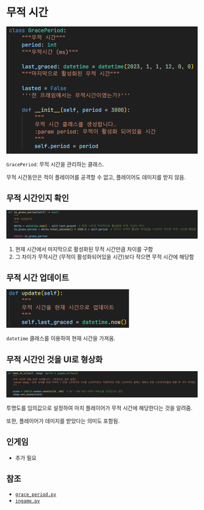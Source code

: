 # 무적 시간
![1](../images/grace_period_1.png)

`GracePeriod`: 무적 시간을 관리하는 클래스.

무적 시간동안은 적이 플레이어를 공격할 수 없고,
플레이어도 데미지를 받지 않음.

## 무적 시간인지 확인
![2](../images/grace_period_2.png)

1. 현재 시간에서 마지막으로 활성화된 무적 시간만큼 차이를 구함
2. 그 차이가 무적시간 (무적이 활성화되어있을 시간)보다 작으면 무적 시간에 해당함

## 무적 시간 업데이트
![3](../images/grace_period_3.png)

`datetime` 클래스를 이용하여 현재 시간을 가져옴.

## 무적 시간인 것을 UI로 형상화
![4](../images/grace_period_4.png)

투명도를 임의값으로 설정하여 마치 플레이어가 무적 시간에 해당한다는 것을 알려줌.

또한, 플레이어가 데미지를 받았다는 의미도 포함됨.

## 인게임
- 추가 필요

## 참조
- [`grace_period.py`](../../components/events/grace_period.py)
- [`ingame.py`](../../screens/ingame.py)